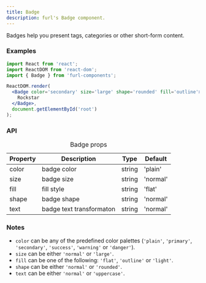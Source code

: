 ```yaml
---
title: Badge
description: furl's Badge component.
---
```


Badges help you present tags, categories or other short-form content.

### Examples

<badgeexamples></badgeexamples>

```jsx
import React from 'react';
import ReactDOM from 'react-dom';
import { Badge } from 'furl-components';

ReactDOM.render(
  <Badge color='secondary' size='large' shape='rounded' fill='outline'>
    Rockstar
  </Badge>, 
  document.getElementById('root')
);
```

### API

<table>
  <caption>Badge props</caption>
  <thead>
    <tr>
      <th>Property</th>
      <th colspan="3">Description</th>
      <th>Type</th>
      <th>Default</th>
    </tr>
  </thead>
  <tbody>
    <tr>
      <td class="font-c">color</td>
      <td colspan="3">badge color</td>
      <td>string</td>
      <td class='font-c'>'plain'</td>
    </tr>
    <tr>
      <td class="font-c">size</td>
      <td colspan="3">badge size</td>
      <td>string</td>
      <td class='font-c'>'normal'</td>
    </tr>
    <tr>
      <td class="font-c">fill</td>
      <td colspan="3">fill style</td>
      <td>string</td>
      <td class='font-c'>'flat'</td>
    </tr>
    <tr>
      <td class="font-c">shape</td>
      <td colspan="3">badge shape</td>
      <td>string</td>
      <td class='font-c'>'normal'</td>
    </tr>
    <tr>
      <td class="font-c">text</td>
      <td colspan="3">badge text transformaton</td>
      <td>string</td>
      <td class='font-c'>'normal'</td>
    </tr>
  </tbody>
</table>


### Notes

* `color` can be any of the predefined color palettes (`'plain'`, `'primary'`, `'secondary'`, `'success'`, `'warning'` or `'danger'`).
* `size` can be either `'normal'` or `'large'`.
* `fill` can be one of the following: `'flat'`, `'outline'` or `'light'`.
* `shape` can be either `'normal'` or `'rounded'`.
* `text` can be either `'normal'` or `'uppercase'`.
